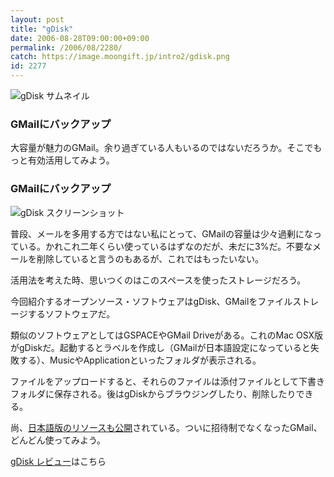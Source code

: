 ```yaml
---
layout: post
title: "gDisk"
date: 2006-08-28T09:00:00+09:00
permalink: /2006/08/2280/
catch: https://image.moongift.jp/intro2/gdisk.png
id: 2277
---
```

 ![gDisk サムネイル](https://image.moongift.jp/intro2/gdisk.t.png "gDisk サムネイル")
  

### GMailにバックアップ
  
大容量が魅力のGMail。余り過ぎている人もいるのではないだろうか。そこでもっと有効活用してみよう。  
<!--more-->  

### GMailにバックアップ
  

![gDisk スクリーンショット](https://image.moongift.jp/intro2/gdisk.png "gDisk スクリーンショット")

  

普段、メールを多用する方ではない私にとって、GMailの容量は少々過剰になっている。かれこれ二年くらい使っているはずなのだが、未だに3%だ。不要なメールを削除していると言うのもあるが、これではもったいない。

  

活用法を考えた時、思いつくのはこのスペースを使ったストレージだろう。

  

今回紹介するオープンソース・ソフトウェアはgDisk、GMailをファイルストレージするソフトウェアだ。

  

類似のソフトウェアとしてはGSPACEやGMail Driveがある。これのMac OSX版がgDiskだ。起動するとラベルを作成し（GMailが日本語設定になっていると失敗する）、MusicやApplicationといったフォルダが表示される。

  

ファイルをアップロードすると、それらのファイルは添付ファイルとして下書きフォルダに保存される。後はgDiskからブラウジングしたり、削除したりできる。

  

尚、[日本語版のリソースも公開](http://aki.main.jp/localize/)されている。ついに招待制でなくなったGMail、どんどん使ってみよう。

  

[gDisk レビュー](http://oss.moongift.jp/review/i-2285.html)はこちら

